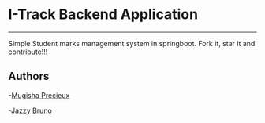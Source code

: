 # I-Track Backend Application

---------------------------

Simple Student marks management system in springboot. Fork it, star it and contribute!!!

## Authors

-[Mugisha Precieux](https://github.com/mugishap)

-[Jazzy Bruno](https://github.com/jazzybruno)
